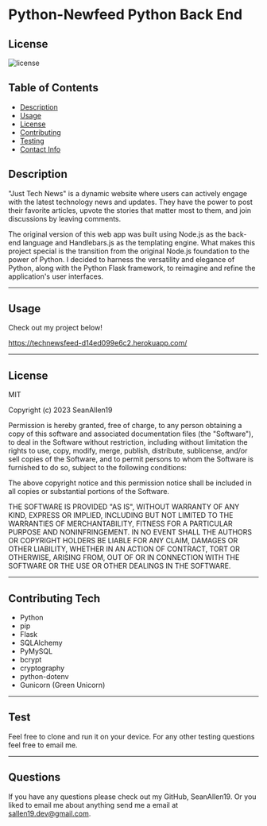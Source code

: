 # Python-Newfeed Python Back End

  ## License
  ![license](https://img.shields.io/badge/MIT-This%20is%20under%20the%20MIT%20License-red)

  ## Table of Contents
  - [Description](#Description)
  - [Usage](#Usage)
  - [License](#License)
  - [Contributing](#Contributing)
  - [Testing](#Testing)
  - [Contact Info](#Contact-Info)
  
  
  ## Description

  "Just Tech News" is a dynamic website where users can actively engage with the latest technology news and updates. They have the power to post their favorite articles, upvote the stories that matter most to them, and join discussions by leaving comments.
  
  The original version of this web app was built using Node.js as the back-end language and Handlebars.js as the templating engine. What makes this project special is the transition from the original Node.js foundation to the power of Python. I decided to harness the versatility and elegance of Python, along with the Python Flask framework, to reimagine and refine the application's user interfaces. 
  


  ---

  ## Usage

  Check out my project below! 
  
  https://technewsfeed-d14ed099e6c2.herokuapp.com/

  ---

  ## License

  MIT

  Copyright (c) 2023 SeanAllen19

Permission is hereby granted, free of charge, to any person obtaining a copy of this software and associated documentation files (the "Software"), to deal in the Software without restriction, including without limitation the rights to use, copy, modify, merge, publish, distribute, sublicense, and/or sell copies of the Software, and to permit persons to whom the Software is furnished to do so, subject to the following conditions:

The above copyright notice and this permission notice shall be included in all copies or substantial portions of the Software.

THE SOFTWARE IS PROVIDED "AS IS", WITHOUT WARRANTY OF ANY KIND, EXPRESS OR IMPLIED, INCLUDING BUT NOT LIMITED TO THE WARRANTIES OF MERCHANTABILITY, FITNESS FOR A PARTICULAR PURPOSE AND NONINFRINGEMENT. IN NO EVENT SHALL THE AUTHORS OR COPYRIGHT HOLDERS BE LIABLE FOR ANY CLAIM, DAMAGES OR OTHER LIABILITY, WHETHER IN AN ACTION OF CONTRACT, TORT OR OTHERWISE, ARISING FROM, OUT OF OR IN CONNECTION WITH THE SOFTWARE OR THE USE OR OTHER DEALINGS IN THE SOFTWARE.

  ---  

  ## Contributing Tech

  
  - Python
  - pip
  - Flask
  - SQLAlchemy
  - PyMySQL
  - bcrypt
  - cryptography
  - python-dotenv
  - Gunicorn (Green Unicorn)
   

  ---

  ## Test

  Feel free to clone and run it on your device. For any other testing questions feel free to email me.

  ---

  ## Questions

  If you have any questions please check out my GitHub, SeanAllen19.
  Or you liked to email me about anything send me a email at sallen19.dev@gmail.com.
  
